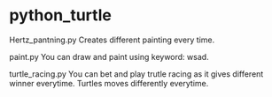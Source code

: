 # python_turtle
Hertz_pantning.py   Creates different painting every time.

paint.py   You can draw and paint using keyword: wsad.


turtle_racing.py    You can bet and play trutle racing as it gives different winner everytime. Turtles moves differently everytime.
